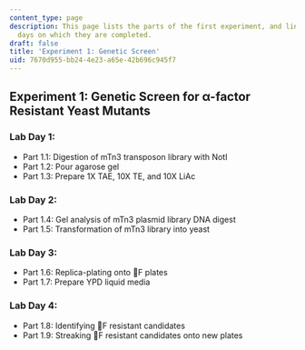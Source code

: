```yaml
---
content_type: page
description: This page lists the parts of the first experiment, and links to the lab
  days on which they are completed.
draft: false
title: 'Experiment 1: Genetic Screen'
uid: 7670d955-bb24-4e23-a65e-42b696c945f7
---
```

## Experiment 1: Genetic Screen for α-factor Resistant Yeast Mutants

### Lab Day 1:

- Part 1.1: Digestion of mTn3 transposon library with NotI
- Part 1.2: Pour agarose gel
- Part 1.3: Prepare 1X TAE, 10X TE, and 10X LiAc

### Lab Day 2:

- Part 1.4: Gel analysis of mTn3 plasmid library DNA digest
- Part 1.5: Transformation of mTn3 library into yeast

### Lab Day 3:

- Part 1.6: Replica-plating onto F plates
- Part 1.7: Prepare YPD liquid media

### Lab Day 4:

- Part 1.8: Identifying F resistant candidates
- Part 1.9: Streaking F resistant candidates onto new plates